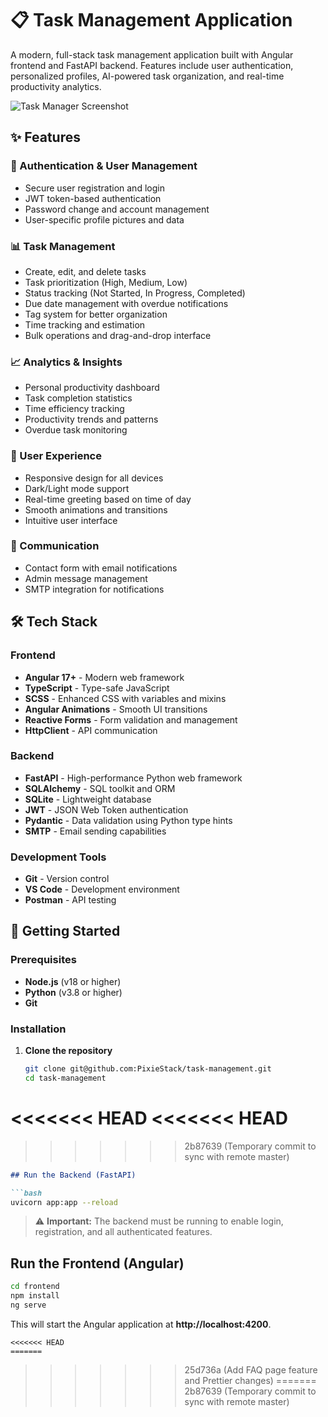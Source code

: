 # 📋 Task Management Application

A modern, full-stack task management application built with Angular frontend and FastAPI backend. Features include user authentication, personalized profiles, AI-powered task organization, and real-time productivity analytics.

![Task Manager Screenshot](assets/screenshots/dashboard.png)

## ✨ Features

### 🔐 Authentication & User Management

- Secure user registration and login
- JWT token-based authentication
- Password change and account management
- User-specific profile pictures and data

### 📊 Task Management

- Create, edit, and delete tasks
- Task prioritization (High, Medium, Low)
- Status tracking (Not Started, In Progress, Completed)
- Due date management with overdue notifications
- Tag system for better organization
- Time tracking and estimation
- Bulk operations and drag-and-drop interface

### 📈 Analytics & Insights

- Personal productivity dashboard
- Task completion statistics
- Time efficiency tracking
- Productivity trends and patterns
- Overdue task monitoring

### 🎨 User Experience

- Responsive design for all devices
- Dark/Light mode support
- Real-time greeting based on time of day
- Smooth animations and transitions
- Intuitive user interface

### 📧 Communication

- Contact form with email notifications
- Admin message management
- SMTP integration for notifications

## 🛠️ Tech Stack

### Frontend

- **Angular 17+** - Modern web framework
- **TypeScript** - Type-safe JavaScript
- **SCSS** - Enhanced CSS with variables and mixins
- **Angular Animations** - Smooth UI transitions
- **Reactive Forms** - Form validation and management
- **HttpClient** - API communication

### Backend

- **FastAPI** - High-performance Python web framework
- **SQLAlchemy** - SQL toolkit and ORM
- **SQLite** - Lightweight database
- **JWT** - JSON Web Token authentication
- **Pydantic** - Data validation using Python type hints
- **SMTP** - Email sending capabilities

### Development Tools

- **Git** - Version control
- **VS Code** - Development environment
- **Postman** - API testing

## 🚀 Getting Started

### Prerequisites

- **Node.js** (v18 or higher)
- **Python** (v3.8 or higher)
- **Git**

### Installation

1. **Clone the repository**
   ```bash
   git clone git@github.com:PixieStack/task-management.git
   cd task-management
<<<<<<< HEAD
<<<<<<< HEAD
=======
>>>>>>> 2b87639 (Temporary commit to sync with remote master)

```markdown
## Run the Backend (FastAPI)

```bash
uvicorn app:app --reload
```

> ⚠️ **Important:** The backend must be running to enable login, registration, and all authenticated features.

## Run the Frontend (Angular)

```bash
cd frontend
npm install
ng serve
```

This will start the Angular application at **http://localhost:4200**.
```
<<<<<<< HEAD
=======
   ```
>>>>>>> 25d736a (Add FAQ page feature and Prettier changes)
=======
>>>>>>> 2b87639 (Temporary commit to sync with remote master)
